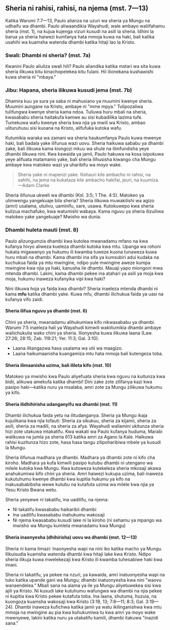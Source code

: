 ## Sheria ni rahisi, rahisi, na njema (mst. 7—13)

Katika Warumi 7:7—13, Paulo alianza na uzuri wa sheria ya Mungu na udhaifu wa dhambi. Paulo aliwaandikia Wayahudi, wale ambayo waliifahamu sheria (mst. 1), na kujua kujenga vizuri kusudi na asili la sheria. Idhini la barua ya sheria haiwezi kumfanya hata mmoja kuwa na haki, bali katika usahihi wa kuamsha watenda dhambi katika hitaji lao la Kristo.

### Swali: Dhambi ni sheria? (mst. 7a)

Kwanini Paulo aliuliza swali hili? Paulo aliandika katika mstari wa sita kuwa sheria ilikuwa kitu kinachopelekea kitu fulani. Hii ilionekana kushawishi kuwa sheria ni "mbaya."

### Jibu: Hapana, sheria ilikuwa kusudi jema (mst. 7b)

Dhamira kuu ya sura ya saba ni mahusiano ya muumini kwenye sheria. Muumini aungane na Kristo, ambaye ni "mme mpya." Tulipozaliwa tulifungwa kwenye sheria kama ndoa. Tuliuwa huru mbali na sheria, kwasababu sheria haitakufa kamwe au sisi kubadilika lazima tufe. Tumekuwa wafu kwenye sheria kwa njia ya mwili wa Kristo, ambao ulituruhusu sisi kuoana na Kristo, alifufuka kutoka wafu.

Kutumikia waraka wa zamani wa sheria haukumfanya Paulo kuwa mwenye haki, bali badala yake ilifunua wazi uovu. Sheria haikuwa sababu ya dhambi zake, bali ilikuwa kama kiongozi mkuu wa shule na ilimfundisha yeye dhambi ilikuwa nini. Kwa kawaida ya jamii, Paulo hakuwa na kosa isipokuwa yeye alifuata matamanio yake, bali sheria ilihusisha kiwango cha Mungu ambaye kwa matokeo wazi ya uharibifu wa moyo wake.

> Sheria yake ni mapenzi yake. Ilishauri kile ambacho ni rahisi, na sahihi, na jema na kukataza kile ambacho hakifai, jeuri, na kuumiza.  
> —Adam Clarke

Sheria ilifunua ukweli wa dhambi (Kol. 3:5; 1 The. 4:5). Matokeo ya ulimwengu yangekuaje bila sheria? Sheria ilikuwa muwakilishi wa agizo (amri) usalama, utulivu, uaminifu, sare, usawa. Kutokuwepo kwa sheria kulizua machafuko, kwa watumishi wabaya. Kama nguvu ya sheria ilizuiliwa matokeo yake yangekuaje? Mwisho wa dunia.

### Dhambi huleta mauti (mst. 8)

Paulo alizungumzia dhambi kwa kutolea mwanadamu mfano na kwa kufanya hivyo aliweza kueleza dhambi kutoka kwa mtu. Upanga wa rohoni hukata migawanyo ya hukumu ili kwamba tuweze kuona tunaweza kuwa huru mbali na dhambi. Kama dhambi ina sifa ya kumsubiri adui kudaka na kuchukua faida ya mtu mwingine, ndipo yule mwingine aweze kumpa mwingine kwa njia ya haki, kanusha ile dhambi. Mauaji yapo miongoni mwa mtenda dhambi. Lakini, kama dhambi pekee ina atahari ya asili ya moja kwa moja, hukumu inaweza kufanyika vipi kwa haki?

Nini ilikuwa hoja ya faida kwa dhambi? Sheria inaeleza mtenda dhambi ni kama **mfu** katika dhambi yake. Kuwa mfu, dhambi ilichukua faida ya uasi na kufanya vifo zaidi.

#### Sheria ilifua nguvu ya dhambi (mst. 6)

Chini ya sheria, mwanadamu alihukumiwa kifo nikwasababu ya dhambi. Warumi 7:5 inaeleza hali ya Wayahudi kimwili wakiitumikia dhambi ambaye waliichukulia wako chini ya sheria. Ilionyesha kuwa ilikuwa laana (Law. 27:26; 28:15; Zab. 119:21; Yer. 11:3; Gal. 3:10).

- Laana ilitangazwa hasa usalama wa utii wa maagizo.
- Laana haikumaanisha kuangamiza mtu hata mmoja bali kutengeza toba.

#### Sheria ilimaanisha uzima, bali ilileta kifo (mst. 10)

Matokeo ya mwisho kwa Paulo aliyefuata sheria kwa nguvu na kuitunza kwa bidii, alikuwa amekufa katika dhambi! Dini zake zote zilifanya kazi kwa pasipo haki—katika nuru ya msalaba, amri zote za Mungu zilikuwa hukumu ya kifo.

#### Sheria ilidhihirisha udanganyifu wa dhambi (mst. 11)

Dhambi ilichukua faida yetu na ilitudanganya. Sheria ya Mungu ikaja kujulikana kwa njia tofauti: Sheria za sikukuu, sheria za kijamii, sheria za asili, sheria za madili, na sheria za afya. Wayahudi waliamini ukitunza sheria hizi zote utakuwa mtakatifu. Kwa wakati wa Paulo kufanya huduma, Marabi walikuwa na jumla ya sheria 613 katika amri za Agano la Kale. Haikuwa rahisi kuzitunza hizo zote, hasa hasa tangu zilipoharibiwa mbele ya kusudi la Mungu.

Sheria ilifunua madhara ya dhambi. Madhara ya dhambi zote ni kifo cha kiroho. Madhara ya kufa kimwili pasipo kutubu dhambi ni utengano wa milele kutoka kwa Mungu. Kwa kutoweza kutekeleza sheria mkosaji akawa anahukumiwa kifo chini ya sheria. Amri haiwezi kukupa uzima, bali inaweza kukutuhumu kwenye dhambi kwa kupitia hukumu ya kifo na inakusababibsha wewe kutubu na kutafuta uzima wa milele kwa njia ya Yesu Kristo Bwana wetu.

Sheria yenyewe ni takatifu, ina uadilifu, na njema:

- Ni takatifu kwasababu haikaribii dhambi
- Ina uadilifu kwasababu inahukumu wakosaji
- Ni njema kwasababu kusudi lake ni la kiroho (ni sehamu ya mpango wa mwisho wa Mungu kumleta mwanadamu kwa Mungu)

#### Sheria inaonyesha (dhihirisha) uovu wa dhambi (mst. 12—13)

Sheria ni kama timazi: Inaonyesha wapi na nini iko katika macho ya Mungu. Ilikuisudia kuamsha watenda dhambi kwa hitaji lake kwa Kristo. Ndipo sheria ilikuja kuwa mwelekezaji kwa Kristo ili kwamba tuhesabiwe haki kwa imani.

Sheria ni takatifu, ya pekee na nzuri, ya kawaida, amri inatuonyesha wapi na tuko katika upande gani wa Mungu; dhambi inatuonyesha kwa nini "waovu wanaendelea." Mbali sana na alama ya ile ya Mungu aliyetuwekea sisi kwa ajili ya Kristo. Ni kusudi lake kutuhumu wafungwa wa dhambi na njia pekee ni kupitia kwa Kristo pekee kutafuta toba. Ina laana, shutuma, huzuia, na kuongoza kuamsha wakosaji kwa Kristo (3:19, 13; 7:8—11; 8:3; Gal. 3:19—24). Dhambi inaweza kufichwa katika jamii ya watu ikilinganishwa kwa mtu mmoja na mwingine au pia kwa kuhukumiwa tu kwa amri ya moyo wake mwenyewe, lakini katika nuru ya utakatifu kamili, dhambi itakuwa "inazidi sana."
